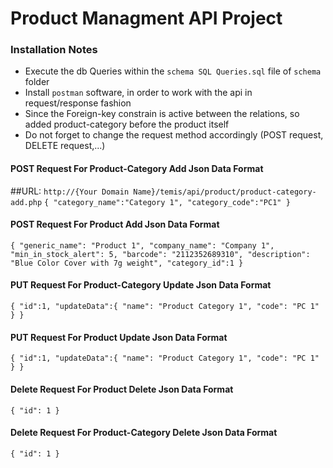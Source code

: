# Product Managment API Project

### Installation Notes

- Execute the db Queries within the ```schema SQL Queries.sql``` file of ```schema``` folder
- Install ```postman``` software, in order to work with the api in request/response fashion
- Since the Foreign-key constrain is active between the relations, so added product-category before the product itself
- Do not forget to change the request method accordingly (POST request, DELETE request,...)

#### POST  Request For Product-Category Add Json Data Format
##URL: ```http://{Your Domain Name}/temis/api/product/product-category-add.php```
`{
    "category_name":"Category 1",
    "category_code":"PC1"
}`  

#### POST  Request For Product Add Json Data Format
`{
    "generic_name": "Product 1",
    "company_name": "Company 1",
    "min_in_stock_alert": 5,
    "barcode": "2112352689310",
    "description": "Blue Color Cover with 7g weight",
    "category_id":1
}`  

#### PUT Request For Product-Category Update Json Data Format

`{
    "id":1,
    "updateData":{
        "name": "Product Category 1",
        "code": "PC 1"
    }
}`  

#### PUT Request For Product Update Json Data Format

`{
    "id":1,
    "updateData":{
        "name": "Product Category 1",
        "code": "PC 1"
    }
}`  

#### Delete Request For Product Delete Json Data Format

`{
    "id": 1
}`  

#### Delete Request For Product-Category Delete Json Data Format

`{
    "id": 1
}`  